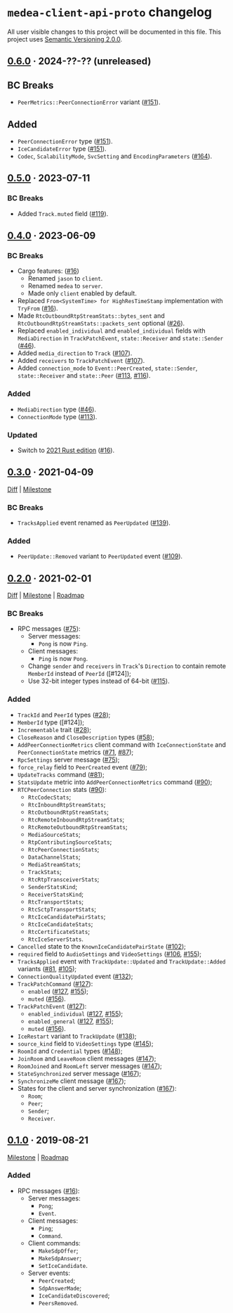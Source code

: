 `medea-client-api-proto` changelog
==================================

All user visible changes to this project will be documented in this file. This project uses [Semantic Versioning 2.0.0].




## [0.6.0] · 2024-??-?? (unreleased)
[0.6.0]: /../../tree/medea-client-api-proto-0.6.0/proto/client-api

## BC Breaks

- `PeerMetrics::PeerConnectionError` variant ([#151]).

## Added

- `PeerConnectionError` type ([#151]).
- `IceCandidateError` type ([#151]).
- `Codec`, `ScalabilityMode`, `SvcSetting` and `EncodingParameters` ([#164]).

[#151]: /../../pull/151
[#164]: /../../pull/164




## [0.5.0] · 2023-07-11
[0.5.0]: /../../tree/medea-client-api-proto-0.5.0/proto/client-api

### BC Breaks

- Added `Track.muted` field ([#119]).

[#119]: /../../pull/119




## [0.4.0] · 2023-06-09
[0.4.0]: /../../tree/medea-client-api-proto-0.4.0/proto/client-api

### BC Breaks

- Cargo features: ([#16])
    - Renamed `jason` to `client`.
    - Renamed `medea` to `server`.
    - Made only `client` enabled by default.
- Replaced `From<SystemTime> for HighResTimeStamp` implementation with `TryFrom` ([#16]).
- Made `RtcOutboundRtpStreamStats::bytes_sent` and `RtcOutboundRtpStreamStats::packets_sent` optional ([#26]).
- Replaced `enabled_individual` and `enabled_individual` fields with `MediaDirection` in `TrackPatchEvent`, `state::Receiver` and `state::Sender` ([#46]).
- Added `media_direction` to `Track` ([#107]).
- Added `receivers` to `TrackPatchEvent` ([#107]).
- Added `connection_mode` to `Event::PeerCreated`, `state::Sender`, `state::Receiver` and `state::Peer` ([#113], [#116]).

### Added

- `MediaDirection` type ([#46]).
- `ConnectionMode` type ([#113]).

### Updated

- Switch to [2021 Rust edition][012-1] ([#16]).

[#16]: /../../pull/16
[#26]: /../../pull/26
[#46]: /../../pull/46
[#107]: /../../pull/107
[#113]: /../../pull/113
[#116]: /../../pull/116
[012-1]: https://doc.rust-lang.org/edition-guide/rust-2021/index.html




## [0.3.0] · 2021-04-09
[0.3.0]: https://github.com/instrumentisto/medea/tree/medea-client-api-proto-0.3.0/proto/client-api

[Diff](https://github.com/instrumentisto/medea/compare/medea-client-api-proto-0.2.0...medea-client-api-proto-0.3.0) | [Milestone](https://github.com/instrumentisto/medea/milestone/2)

### BC Breaks

- `TracksApplied` event renamed as `PeerUpdated` ([#139]).

### Added

- `PeerUpdate::Removed` variant to `PeerUpdated` event ([#109]).

[#109]: https://github.com/instrumentisto/medea/pull/109
[#139]: https://github.com/instrumentisto/medea/pull/139




## [0.2.0] · 2021-02-01
[0.2.0]: https://github.com/instrumentisto/medea/tree/medea-client-api-proto-0.2.0/proto/client-api

[Diff](https://github.com/instrumentisto/medea/compare/medea-client-api-proto-0.1.0...medea-client-api-proto-0.2.0) | [Milestone](https://github.com/instrumentisto/medea/milestone/2) | [Roadmap](https://github.com/instrumentisto/medea/issues/27)

### BC Breaks

- RPC messages ([#75]):
    - Server messages:
        - `Pong` is now `Ping`.
    - Client messages:
        - `Ping` is now `Pong`.
    - Change `sender` and `receivers` in `Track`'s `Direction` to contain remote `MemberId` instead of `PeerId` ([#124]);
    - Use 32-bit integer types instead of 64-bit ([#115]).

### Added

- `TrackId` and `PeerId` types ([#28]);
- `MemberId` type ([#124]);
- `Incrementable` trait ([#28]);
- `CloseReason` and `CloseDescription` types ([#58]);
- `AddPeerConnectionMetrics` client command with `IceConnectionState` and `PeerConnectionState` metrics ([#71], [#87]);
- `RpcSettings` server message ([#75]);
- `force_relay` field to `PeerCreated` event ([#79]);
- `UpdateTracks` command ([#81]);
- `StatsUpdate` metric into `AddPeerConnectionMetrics` command ([#90]);
- `RTCPeerConnection` stats ([#90]):
    - `RtcCodecStats`;
    - `RtcInboundRtpStreamStats`;
    - `RtcOutboundRtpStreamStats`;
    - `RtcRemoteInboundRtpStreamStats`;
    - `RtcRemoteOutboundRtpStreamStats`;
    - `MediaSourceStats`;
    - `RtpContributingSourceStats`;
    - `RtcPeerConnectionStats`;
    - `DataChannelStats`;
    - `MediaStreamStats`;
    - `TrackStats`;
    - `RtcRtpTransceiverStats`;
    - `SenderStatsKind`;
    - `ReceiverStatsKind`;
    - `RtcTransportStats`;
    - `RtcSctpTransportStats`;
    - `RtcIceCandidatePairStats`;
    - `RtcIceCandidateStats`;
    - `RtcCertificateStats`;
    - `RtcIceServerStats`.
- `Cancelled` state to the `KnownIceCandidatePairState` ([#102]);
- `required` field to `AudioSettings` and `VideoSettings` ([#106], [#155]);
- `TracksApplied` event with `TrackUpdate::Updated` and `TrackUpdate::Added` variants ([#81], [#105]);
- `ConnectionQualityUpdated` event ([#132]);
- `TrackPatchCommand` ([#127]):
    - `enabled` ([#127], [#155]);
    - `muted` ([#156]).
- `TrackPatchEvent` ([#127]):
    - `enabled_individual` ([#127], [#155]);
    - `enabled_general` ([#127], [#155]);
    - `muted` ([#156]).
- `IceRestart` variant to `TrackUpdate` ([#138]);
- `source_kind` field to `VideoSettings` type ([#145]);
- `RoomId` and `Credential` types ([#148]);
- `JoinRoom` and `LeaveRoom` client messages ([#147]);
- `RoomJoined` and `RoomLeft` server messages ([#147]);
- `StateSynchronized` server message ([#167]);
- `SynchronizeMe` client message ([#167]);
- States for the client and server synchronization ([#167]):
    - `Room`;
    - `Peer`;
    - `Sender`;
    - `Receiver`.

[#28]: https://github.com/instrumentisto/medea/pull/28
[#58]: https://github.com/instrumentisto/medea/pull/58
[#71]: https://github.com/instrumentisto/medea/pull/71
[#75]: https://github.com/instrumentisto/medea/pull/75
[#79]: https://github.com/instrumentisto/medea/pull/79
[#81]: https://github.com/instrumentisto/medea/pull/81
[#87]: https://github.com/instrumentisto/medea/pull/87
[#90]: https://github.com/instrumentisto/medea/pull/90
[#102]: https://github.com/instrumentisto/medea/pull/102
[#105]: https://github.com/instrumentisto/medea/pull/105
[#106]: https://github.com/instrumentisto/medea/pull/106
[#115]: https://github.com/instrumentisto/medea/pull/115
[#132]: https://github.com/instrumentisto/medea/pull/132
[#127]: https://github.com/instrumentisto/medea/pull/127
[#138]: https://github.com/instrumentisto/medea/pull/138
[#145]: https://github.com/instrumentisto/medea/pull/145
[#147]: https://github.com/instrumentisto/medea/pull/147
[#148]: https://github.com/instrumentisto/medea/pull/148
[#155]: https://github.com/instrumentisto/medea/pull/155
[#156]: https://github.com/instrumentisto/medea/pull/156
[#167]: https://github.com/instrumentisto/medea/pull/167




## [0.1.0] · 2019-08-21
[0.1.0]: https://github.com/instrumentisto/medea/tree/medea-client-api-proto-0.1.0/proto/client-api

[Milestone](https://github.com/instrumentisto/medea/milestone/1) | [Roadmap](https://github.com/instrumentisto/medea/issues/8)

### Added

- RPC messages ([#16](https://github.com/instrumentisto/medea/pull/16)):
    - Server messages:
        - `Pong`;
        - `Event`.
    - Client messages:
        - `Ping`;
        - `Command`.
    - Client commands:
        - `MakeSdpOffer`;
        - `MakeSdpAnswer`;
        - `SetIceCandidate`.
    - Server events:
        - `PeerCreated`;
        - `SdpAnswerMade`;
        - `IceCandidateDiscovered`;
        - `PeersRemoved`.





[Semantic Versioning 2.0.0]: https://semver.org
